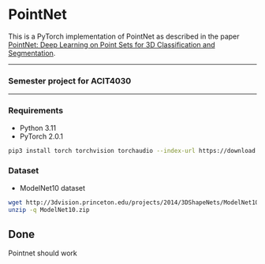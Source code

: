 # PointNet

This is a PyTorch implementation of PointNet as described in the paper [PointNet: Deep Learning on Point Sets for 3D Classification and Segmentation](https://arxiv.org/abs/1612.00593).

_____
### Semester project for ACIT4030

----
### Requirements
- Python 3.11
- PyTorch 2.0.1
```bash 
pip3 install torch torchvision torchaudio --index-url https://download.pytorch.org/whl/cu118- 
```

### Dataset
- ModelNet10 dataset

```bash
wget http://3dvision.princeton.edu/projects/2014/3DShapeNets/ModelNet10.zip
unzip -q ModelNet10.zip
```

## Done
Pointnet should work